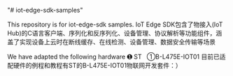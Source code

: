 "# iot-edge-sdk-samples" 

  This repository is for iot-edge-sdk samples.
  IoT Edge SDK包含了物接入(IoT Hub)的C语言客户端、序列化和反序列化、设备管理、协议解析等功能组件，涵盖了实现设备上云时在断线缓存、在线检测、设备管理、数据安全传输等场景
  
  We have adapted the following hardware
  ➊ ST
     ➀B-L475E-IOT01
  目前已适配硬件的例程和教程有ST的B-L475E-IOT01物联网开发套件：）
